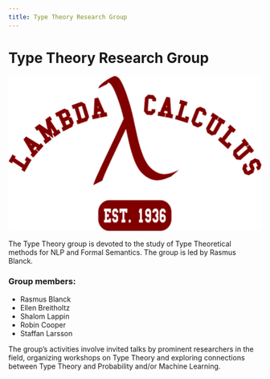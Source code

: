 ```yaml
---
title: Type Theory Research Group
---
```


# Type Theory Research Group

![LAMBDA-CALCULUS](./LAMBDA-CALCULUS-EST.-1936.png)

The Type Theory group is devoted to the study of Type Theoretical methods for NLP and Formal Semantics. The group is led by Rasmus Blanck.

### Group members:
* Rasmus Blanck
* Ellen Breitholtz
* Shalom Lappin
* Robin Cooper
* Staffan Larsson

The group’s activities involve invited talks by prominent researchers in the field, organizing workshops on Type Theory and exploring connections between Type Theory and Probability and/or Machine Learning.
